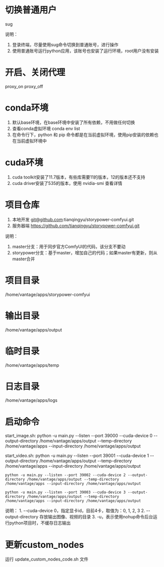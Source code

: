 # 切换普通用户
  sug

  说明：
  1. 登录终端，尽量使用sug命令切换到普通账号，进行操作
  2. 使用普通账号运行python应用，该账号也安装了运行环境，root用户没有安装

# 开启、关闭代理
  proxy_on
  proxy_off

# conda环境
  1. 默认base环境，在base环境中安装了所有依赖，不用做任何切换
  2. 查看conda虚拟环境 conda env list
  3. 在命令行下，python 和 pip 命令都是在当前虚拟环境，使用pip安装的依赖也在当前虚拟环境中

# cuda环境
  1. cuda toolkit安装了11.7版本，有些库需要11的版本，12的版本还不支持
  2. cuda driver安装了535的版本，使用 nvidia-smi 查看详情

# 项目仓库
  1. 本地开发
    git@github.com:tianqingyu/storypower-comfyui.git
  2. 服务器端
    https://github.com/tianqingyu/storypower-comfyui.git

  说明：
  1. master分支：用于同步官方ComfyUI的代码，该分支不要动
  2. storypower分支：基于master，增加自己的代码；如果master有更新，则从master合并

# 项目目录
  /home/vantage/apps/storypower-comfyui

# 输出目录
  /home/vantage/apps/output

# 临时目录
  /home/vantage/apps/temp

# 日志目录
  /home/vantage/apps/logs

# 启动命令
  start_image.sh: 
    python -u main.py --listen --port 39000 --cuda-device 0 --output-directory /home/vantage/apps/output --temp-directory /home/vantage/apps --input-directory /home/vantage/apps/output
  
  start_video.sh: 
    python -u main.py --listen --port 39001 --cuda-device 1 --output-directory /home/vantage/apps/output --temp-directory /home/vantage/apps --input-directory /home/vantage/apps/output
  
    python -u main.py --listen --port 39002 --cuda-device 2 --output-directory /home/vantage/apps/output --temp-directory /home/vantage/apps --input-directory /home/vantage/apps/output
  
    python -u main.py --listen --port 39003 --cuda-device 3 --output-directory /home/vantage/apps/output --temp-directory /home/vantage/apps --input-directory /home/vantage/apps/output

  说明：
    1. --cuda-device 0，指定显卡id，目前4卡，取值为：0, 1, 2, 3
    2. --output-directory 存放输出图像、视频的目录
    3. -u，表示使用nohup命令后台运行python项目时，不缓存日志输出

# 更新custom_nodes
  运行 update_custom_nodes_code.sh 文件
